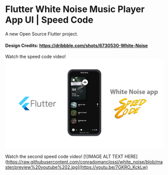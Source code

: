 # Flutter White Noise Music Player App UI | Speed Code

A new Open Source Flutter project.

#### Design Credits: https://dribbble.com/shots/6730530-White-Noise

Watch the speed code video!
[![IMAGE ALT TEXT HERE](https://raw.githubusercontent.com/conradomanclossi/white_noise/master/preview%20youtube.jpg)](https://www.youtube.com/watch?v=JkiPIIK8tIk&feature=youtu.be)

Watch the second speed code video!
[![IMAGE ALT TEXT HERE](https://raw.githubusercontent.com/conradomanclossi/white_noise/blob/master/preview%20youtube%202.jpg](https://youtu.be/7GKRO_KckLw)
